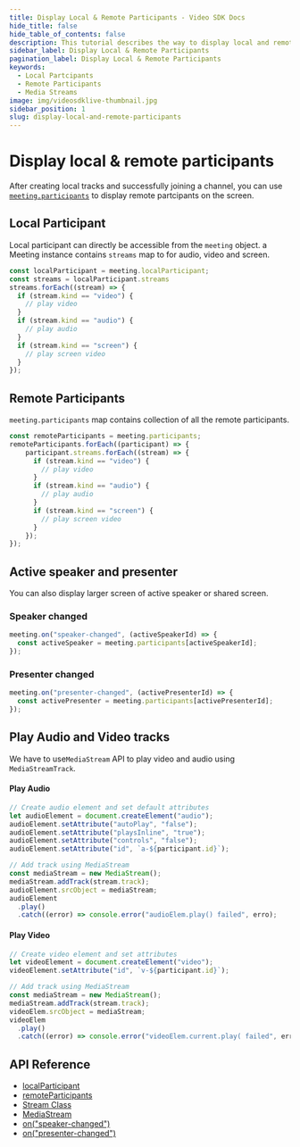 ```yaml
---
title: Display Local & Remote Participants - Video SDK Docs
hide_title: false
hide_table_of_contents: false
description: This tutorial describes the way to display local and remote partcipants on the screen with their audio, video and screen.
sidebar_label: Display Local & Remote Participants
pagination_label: Display Local & Remote Participants
keywords:
  - Local Partcipants
  - Remote Participants
  - Media Streams
image: img/videosdklive-thumbnail.jpg
sidebar_position: 1
slug: display-local-and-remote-participants
---
```


# Display local & remote participants
After creating local tracks and successfully joining a channel, you can use [`meeting.participants`](/javascript/api/sdk-reference/meeting-class/properties#participants) to display remote partcipants on the screen. 

## Local Participant
Local participant can directly be accessible from the `meeting` object. a Meeting instance contains `streams` map to for audio, video and screen. 
```js
const localParticipant = meeting.localParticipant;
const streams = localParticipant.streams
streams.forEach((stream) => {
  if (stream.kind == "video") {
    // play video
  }
  if (stream.kind == "audio") {
    // play audio
  }
  if (stream.kind == "screen") {
    // play screen video
  }
});
```

## Remote Participants
`meeting.participants` map contains collection of all the remote participants. 

```js
const remoteParticipants = meeting.participants;
remoteParticipants.forEach((participant) => {
    participant.streams.forEach((stream) => {
      if (stream.kind == "video") {
        // play video
      }
      if (stream.kind == "audio") {
        // play audio
      }
      if (stream.kind == "screen") {
        // play screen video
      }
    });
});
```

## Active speaker and presenter
You can also display larger screen of active speaker or shared screen. 

### Speaker changed
```js
meeting.on("speaker-changed", (activeSpeakerId) => {
  const activeSpeaker = meeting.participants[activeSpeakerId];
});
```

### Presenter changed  
```js
meeting.on("presenter-changed", (activePresenterId) => {
  const activePresenter = meeting.participants[activePresenterId];
});
```

## Play Audio and Video tracks
We have to use`MediaStream` API to play video and audio using `MediaStreamTrack`. 

#### Play Audio
```js
// Create audio element and set default attributes
let audioElement = document.createElement("audio");
audioElement.setAttribute("autoPlay", "false");
audioElement.setAttribute("playsInline", "true");
audioElement.setAttribute("controls", "false");
audioElement.setAttribute("id", `a-${participant.id}`);

// Add track using MediaStream
const mediaStream = new MediaStream();
mediaStream.addTrack(stream.track);
audioElement.srcObject = mediaStream;
audioElement
  .play()
  .catch((error) => console.error("audioElem.play() failed", erro);
```

#### Play Video
```js
// Create video element and set attributes
let videoElement = document.createElement("video");
videoElement.setAttribute("id", `v-${participant.id}`);

// Add track using MediaStream
const mediaStream = new MediaStream();
mediaStream.addTrack(stream.track);
videoElem.srcObject = mediaStream;
videoElem
  .play()
  .catch((error) => console.error("videoElem.current.play( failed", error));
```

## API Reference
- [localParticipant](/javascript/api/sdk-reference/meeting-class/properties#localparticipant)
- [remoteParticipants](/javascript/api/sdk-reference/meeting-class/properties#participants)
- [Stream Class](/javascript/api/sdk-reference/stream-class/introduction)
- [MediaStream](https://developer.mozilla.org/en-US/docs/Web/API/MediaStream)
- [on("speaker-changed")](/javascript/api/sdk-reference/meeting-class/events#speaker-changed)
- [on("presenter-changed")](/javascript/api/sdk-reference/meeting-class/events#presenter-changed)


